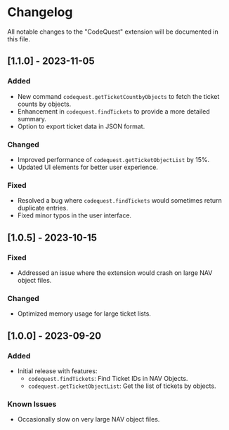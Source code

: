 # Changelog

All notable changes to the "CodeQuest" extension will be documented in this file.

## [1.1.0] - 2023-11-05
### Added
- New command `codequest.getTicketCountbyObjects` to fetch the ticket counts by objects.
- Enhancement in `codequest.findTickets` to provide a more detailed summary.
- Option to export ticket data in JSON format.

### Changed
- Improved performance of `codequest.getTicketObjectList` by 15%.
- Updated UI elements for better user experience.

### Fixed
- Resolved a bug where `codequest.findTickets` would sometimes return duplicate entries.
- Fixed minor typos in the user interface.

## [1.0.5] - 2023-10-15
### Fixed
- Addressed an issue where the extension would crash on large NAV object files.

### Changed
- Optimized memory usage for large ticket lists.

## [1.0.0] - 2023-09-20
### Added
- Initial release with features:
  - `codequest.findTickets`: Find Ticket IDs in NAV Objects.
  - `codequest.getTicketObjectList`: Get the list of tickets by objects.
  
### Known Issues
- Occasionally slow on very large NAV object files.